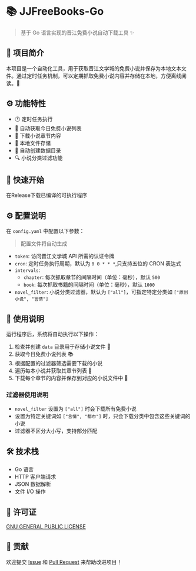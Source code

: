# 📚 JJFreeBooks-Go

> 基于 Go 语言实现的晋江免费小说自动下载工具 ✨

## 🎯 项目简介

本项目是一个自动化工具，用于获取晋江文学城的免费小说并保存为本地文本文件。通过定时任务机制，可以定期抓取免费小说内容并存储在本地，方便离线阅读。📖

## ⚙️ 功能特性

- 🕐 定时任务执行
- 📖 自动获取今日免费小说列表
- 📄 下载小说章节内容
- 💾 本地文件存储
- 📁 自动创建数据目录
- 🔍 小说分类过滤功能

## 🚀 快速开始

在Release下载已编译的可执行程序

## ⚙️ 配置说明

在 `config.yaml` 中配置以下参数：

> 配置文件将自动生成

- `token`: 访问晋江文学城 API 所需的认证令牌
- `cron`: 定时任务执行周期，默认为 `0 0 * * *`,只支持五位的 CRON 表达式
- `intervals`:
    - `chapter`: 每次抓取章节的间隔时间（单位：毫秒），默认 `500`
    - `book`: 每次抓取书籍的间隔时间（单位：毫秒），默认 `1000`
- `novel_filter`: 小说分类过滤器，默认为 `["all"]`，可指定特定分类如 `["原创小说", "言情"]`

## 📝 使用说明

运行程序后，系统将自动执行以下操作：

1. 检查并创建 `data` 目录用于存储小说文件 📁
2. 获取今日免费小说列表 📚
3. 根据配置的过滤器筛选需要下载的小说
4. 遍历每本小说并获取其章节列表 📖
5. 下载每个章节的内容并保存到对应的小说文件中 💾

### 过滤器使用说明

- `novel_filter` 设置为 `["all"]` 时会下载所有免费小说
- 设置为特定关键词如 `["言情", "都市"]` 时，只会下载分类中包含这些关键词的小说
- 过滤器不区分大小写，支持部分匹配

## 🛠️ 技术栈

- Go 语言
- HTTP 客户端请求
- JSON 数据解析
- 文件 I/O 操作

## 📄 许可证

[GNU GENERAL PUBLIC LICENSE](./LICENSE)

## 🤝 贡献

欢迎提交 [Issue](https://github.com/MEMLTS/JJFreeBooks-Go/issues/new) 和 [Pull Request](https://github.com/MEMLTS/JJFreeBooks-Go/pulls) 来帮助改进项目！